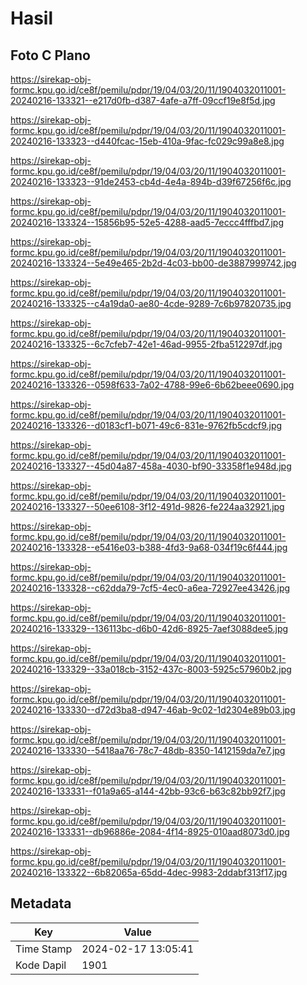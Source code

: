 # Hasil

## Foto C Plano

https://sirekap-obj-formc.kpu.go.id/ce8f/pemilu/pdpr/19/04/03/20/11/1904032011001-20240216-133321--e217d0fb-d387-4afe-a7ff-09ccf19e8f5d.jpg

https://sirekap-obj-formc.kpu.go.id/ce8f/pemilu/pdpr/19/04/03/20/11/1904032011001-20240216-133323--d440fcac-15eb-410a-9fac-fc029c99a8e8.jpg

https://sirekap-obj-formc.kpu.go.id/ce8f/pemilu/pdpr/19/04/03/20/11/1904032011001-20240216-133323--91de2453-cb4d-4e4a-894b-d39f67256f6c.jpg

https://sirekap-obj-formc.kpu.go.id/ce8f/pemilu/pdpr/19/04/03/20/11/1904032011001-20240216-133324--15856b95-52e5-4288-aad5-7eccc4fffbd7.jpg

https://sirekap-obj-formc.kpu.go.id/ce8f/pemilu/pdpr/19/04/03/20/11/1904032011001-20240216-133324--5e49e465-2b2d-4c03-bb00-de3887999742.jpg

https://sirekap-obj-formc.kpu.go.id/ce8f/pemilu/pdpr/19/04/03/20/11/1904032011001-20240216-133325--c4a19da0-ae80-4cde-9289-7c6b97820735.jpg

https://sirekap-obj-formc.kpu.go.id/ce8f/pemilu/pdpr/19/04/03/20/11/1904032011001-20240216-133325--6c7cfeb7-42e1-46ad-9955-2fba512297df.jpg

https://sirekap-obj-formc.kpu.go.id/ce8f/pemilu/pdpr/19/04/03/20/11/1904032011001-20240216-133326--0598f633-7a02-4788-99e6-6b62beee0690.jpg

https://sirekap-obj-formc.kpu.go.id/ce8f/pemilu/pdpr/19/04/03/20/11/1904032011001-20240216-133326--d0183cf1-b071-49c6-831e-9762fb5cdcf9.jpg

https://sirekap-obj-formc.kpu.go.id/ce8f/pemilu/pdpr/19/04/03/20/11/1904032011001-20240216-133327--45d04a87-458a-4030-bf90-33358f1e948d.jpg

https://sirekap-obj-formc.kpu.go.id/ce8f/pemilu/pdpr/19/04/03/20/11/1904032011001-20240216-133327--50ee6108-3f12-491d-9826-fe224aa32921.jpg

https://sirekap-obj-formc.kpu.go.id/ce8f/pemilu/pdpr/19/04/03/20/11/1904032011001-20240216-133328--e5416e03-b388-4fd3-9a68-034f19c6f444.jpg

https://sirekap-obj-formc.kpu.go.id/ce8f/pemilu/pdpr/19/04/03/20/11/1904032011001-20240216-133328--c62dda79-7cf5-4ec0-a6ea-72927ee43426.jpg

https://sirekap-obj-formc.kpu.go.id/ce8f/pemilu/pdpr/19/04/03/20/11/1904032011001-20240216-133329--136113bc-d6b0-42d6-8925-7aef3088dee5.jpg

https://sirekap-obj-formc.kpu.go.id/ce8f/pemilu/pdpr/19/04/03/20/11/1904032011001-20240216-133329--33a018cb-3152-437c-8003-5925c57960b2.jpg

https://sirekap-obj-formc.kpu.go.id/ce8f/pemilu/pdpr/19/04/03/20/11/1904032011001-20240216-133330--d72d3ba8-d947-46ab-9c02-1d2304e89b03.jpg

https://sirekap-obj-formc.kpu.go.id/ce8f/pemilu/pdpr/19/04/03/20/11/1904032011001-20240216-133330--5418aa76-78c7-48db-8350-1412159da7e7.jpg

https://sirekap-obj-formc.kpu.go.id/ce8f/pemilu/pdpr/19/04/03/20/11/1904032011001-20240216-133331--f01a9a65-a144-42bb-93c6-b63c82bb92f7.jpg

https://sirekap-obj-formc.kpu.go.id/ce8f/pemilu/pdpr/19/04/03/20/11/1904032011001-20240216-133331--db96886e-2084-4f14-8925-010aad8073d0.jpg

https://sirekap-obj-formc.kpu.go.id/ce8f/pemilu/pdpr/19/04/03/20/11/1904032011001-20240216-133322--6b82065a-65dd-4dec-9983-2ddabf313f17.jpg


## Metadata

| Key        | Value               |
| ---------- | ------------------- |
| Time Stamp | 2024-02-17 13:05:41 |
| Kode Dapil | 1901                |



